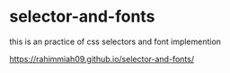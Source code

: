 # selector-and-fonts
 this is an practice of css selectors and font implemention

 https://rahimmiah09.github.io/selector-and-fonts/
